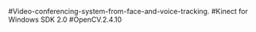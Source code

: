 #Video-conferencing-system-from-face-and-voice-tracking.
#Kinect for Windows SDK 2.0
#OpenCV.2.4.10
